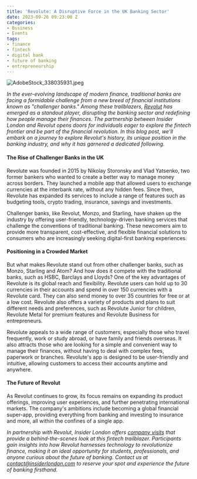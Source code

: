 ```yaml
---
title: 'Revolute: A Disruptive Force in the UK Banking Sector'
date: 2023-09-26 09:23:00 Z
categories:
- Business
- Events
tags:
- finance
- fintech
- digital bank
- future of banking
- entrepreneurship
---
```


![AdobeStock_338035931.jpeg](/uploads/AdobeStock_338035931.jpeg)

*In the ever-evolving landscape of modern finance, traditional banks are facing a formidable challenge from a new breed of financial institutions known as "challenger banks." Among these trailblazers, [Revolut](https://www.revolut.com/) has emerged as a standout player, disrupting the banking sector and redefining how people manage their finances. The partnership between Insider London and Revolut opens doors for individuals eager to explore the fintech frontier and be part of the financial revolution. In this blog post, we'll embark on a journey to explore Revolut's history, its unique position in the banking industry, and why it has garnered a dedicated following.*

#### The Rise of Challenger Banks in the UK

Revolute was founded in 2015 by Nikolay Storonsky and Vlad Yatsenko, two former bankers who wanted to create a better way to manage money across borders. They launched a mobile app that allowed users to exchange currencies at the interbank rate, without any hidden fees. Since then, Revolute has expanded its services to include a range of features such as budgeting tools, crypto trading, insurance, savings and investments.

Challenger banks, like Revolut, Monzo, and Starling, have shaken up the industry by offering user-friendly, technology-driven banking services that challenge the conventions of traditional banking. These newcomers aim to provide more transparent, cost-effective, and flexible financial solutions to consumers who are increasingly seeking digital-first banking experiences.

#### Positioning in a Crowded Market

But what makes Revolute stand out from other challenger banks, such as Monzo, Starling and Atom? And how does it compete with the traditional banks, such as HSBC, Barclays and Lloyds? One of the key advantages of Revolute is its global reach and flexibility. Revolute users can hold up to 30 currencies in their accounts and spend in over 150 currencies with a Revolute card. They can also send money to over 35 countries for free or at a low cost. Revolute also offers a variety of products and plans to suit different needs and preferences, such as Revolute Junior for children, Revolute Metal for premium features and Revolute Business for entrepreneurs.

Revolute appeals to a wide range of customers, especially those who travel frequently, work or study abroad, or have family and friends overseas. It also attracts those who are looking for a simple and convenient way to manage their finances, without having to deal with complex fees, paperwork or branches. Revolute's app is designed to be user-friendly and intuitive, allowing customers to access their accounts anytime and anywhere.

#### The Future of Revolut

As Revolut continues to grow, its focus remains on expanding its product offerings, improving user experiences, and further penetrating international markets. The company's ambitions include becoming a global financial super-app, providing everything from banking and investing to insurance and more, all within the confines of a single app. 

*In partnership with Revolut, Insider London offers [company visits](https://www.insiderlondon.com/london/company-visits/) that provide a behind-the-scenes look at this fintech trailblazer. Participants gain insights into how Revolut harnesses technology to revolutionize finance, making it an ideal opportunity for students, professionals, and anyone curious about the future of banking. Contact us at <a href="mailto:contact@insiderlondon.com">contact@insiderlondon.com</a> to reserve your spot and experience the future of banking firsthand.* 

